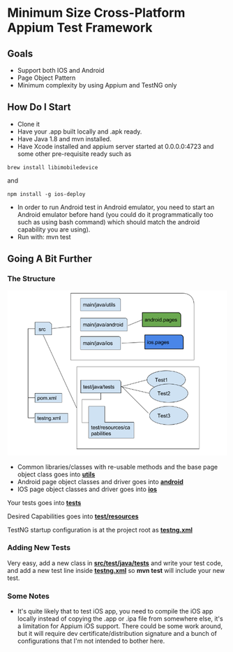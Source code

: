 # Minimum Size Cross-Platform Appium Test Framework

## Goals 
* Support both IOS and Android
* Page Object Pattern
* Minimum complexity by using Appium and TestNG only


## How Do I Start
* Clone it
* Have your .app built locally and .apk ready.
* Have Java 1.8 and mvn installed.
* Have Xcode installed and appium server started at 0.0.0.0:4723 and some other pre-requisite ready such as 
```
brew install libimobiledevice
```
and 
```
npm install -g ios-deploy
```
* In order to run Android test in Android emulator, you need to start an Android emulator before hand (you could do it programmatically too such as using bash command) which should match the android capability you are using).
* Run with: mvn test


## Going A Bit Further

### The Structure

![](structure.png)

* Common libraries/classes with re-usable methods and the base page object class goes into [**utils**](https://github.comcast.com/mxiang001c/rules-mobile-auto/tree/master/src/main/java/utils)
* Android page object classes and driver goes into [**android**](https://github.comcast.com/mxiang001c/rules-mobile-auto/tree/master/src/main/java/android)
* IOS page object classes and driver goes into [**ios**](https://github.comcast.com/mxiang001c/rules-mobile-auto/tree/master/src/main/java/ios)

Your tests goes into [**tests**](https://github.comcast.com/mxiang001c/rules-mobile-auto/tree/master/src/test/java/tests)

Desired Capabilities goes into [**test/resources**](https://github.comcast.com/mxiang001c/rules-mobile-auto/tree/master/src/test/resources)

TestNG startup configuration is at the project root as [**testng.xml**](https://github.comcast.com/mxiang001c/rules-mobile-auto/blob/master/testng.xml)

### Adding New Tests
Very easy, add a new class in [**src/test/java/tests**](https://github.comcast.com/mxiang001c/rules-mobile-auto/tree/master/src/test/java/tests) and write your test code, and add a new test line inside [**testng.xml**](https://github.comcast.com/mxiang001c/rules-mobile-auto/blob/master/testng.xml) so **mvn test** will include your new test.

### Some Notes
* It's quite likely that to test iOS app, you need to compile the iOS app locally instead of copying the .app or .ipa file from somewhere else, it's a limitation for Appium iOS support. There could be some work around, but it will require dev certificate/distribution signature and a bunch of configurations that I'm not intended to bother here.



